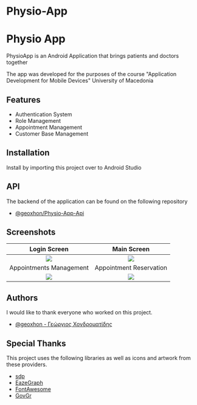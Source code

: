 # Physio-App
# Physio App
PhysioApp is an Android Application that brings patients and doctors together

The app was developed for the purposes of the course "Application Development for Mobile Devices" University of Macedonia

## Features

- Authentication System
- Role Management
- Appointment Management
- Customer Base Management

## Installation

Install by importing this project over to Android Studio

## API

The backend of the application can be found on the following repository

- [@geoxhon/Physio-App-Api](https://github.com/geoxhon/Physio-App-API)
    
## Screenshots
Login Screen |  Main Screen
:-:|:-:
![](https://i.imgur.com/YqzA7vP.png)  |  ![](https://i.imgur.com/or6oivF.png)
Appointments Management |  Appointment Reservation
![](https://i.imgur.com/brRoCYo.png)  |  ![](https://i.imgur.com/PSDUMP5.png)

## Authors
Ι would like to thank everyone who worked on this project.
- [@geoxhon - Γεώργιος Χονδροματίδης](https://github.com/geoxhon/)


## Special Thanks
This project uses the following libraries as well as icons and artwork from these providers.
 - [sdp](https://github.com/intuit/sdp)
 - [EazeGraph](https://github.com/paulroehr/EazeGraph)
 - [FontAwesome](https://fontawesome.com/)
 - [GovGr](https://www.gov.gr/)
